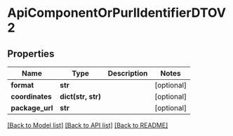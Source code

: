 # ApiComponentOrPurlIdentifierDTOV2

## Properties
Name | Type | Description | Notes
------------ | ------------- | ------------- | -------------
**format** | **str** |  | [optional] 
**coordinates** | **dict(str, str)** |  | [optional] 
**package_url** | **str** |  | [optional] 

[[Back to Model list]](../README.md#documentation-for-models) [[Back to API list]](../README.md#documentation-for-api-endpoints) [[Back to README]](../README.md)

